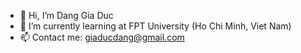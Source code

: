 - 👋 Hi, I’m Dang Gia Duc
- 🌱 I’m currently learning at FPT University (Ho Chi Minh, Viet Nam)
- 📫 Contact me: giaducdang@gmail.com

<!---
giaducdang03/giaducdang03 is a ✨ special ✨ repository because its `README.md` (this file) appears on your GitHub profile.
You can click the Preview link to take a look at your changes.
--->
